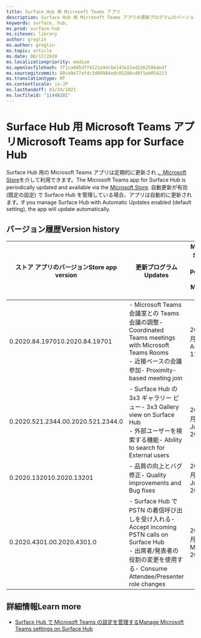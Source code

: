 ```yaml
---
title: Surface Hub 用 Microsoft Teams アプリ
description: Surface Hub 用 Microsoft Teams アプリの更新プログラムのバージョン履歴を提供します。
keywords: surface, hub,
ms.prod: surface-hub
ms.sitesec: library
author: greglin
ms.author: greglin
ms.topic: article
ms.date: 08/17/2020
ms.localizationpriority: medium
ms.openlocfilehash: 7f1ca685dff4121a9dcbe143e21ed226258bde4f
ms.sourcegitcommit: 88ce9e77afdc3d09984edc05286cd0f1eb054223
ms.translationtype: MT
ms.contentlocale: ja-JP
ms.lasthandoff: 03/24/2021
ms.locfileid: "11448281"
---
```

# <a name="microsoft-teams-app-for-surface-hub"></a><span data-ttu-id="c3224-104">Surface Hub 用 Microsoft Teams アプリ</span><span class="sxs-lookup"><span data-stu-id="c3224-104">Microsoft Teams app for Surface Hub</span></span> 

<span data-ttu-id="c3224-105">Surface Hub 用の Microsoft Teams アプリは定期的に更新され [、Microsoft Store](https://www.microsoft.com/store/apps/windows)を介して利用できます。</span><span class="sxs-lookup"><span data-stu-id="c3224-105">The Microsoft Teams app for Surface Hub is periodically updated and available via the [Microsoft Store](https://www.microsoft.com/store/apps/windows).</span></span> <span data-ttu-id="c3224-106">自動更新が有効 (既定の設定) で Surface Hub を管理している場合、アプリは自動的に更新されます。</span><span class="sxs-lookup"><span data-stu-id="c3224-106">If you manage Surface Hub with Automatic Updates enabled (default setting), the app will update automatically.</span></span>
 

## <a name="version-history"></a><span data-ttu-id="c3224-107">バージョン履歴</span><span class="sxs-lookup"><span data-stu-id="c3224-107">Version history</span></span>
| <span data-ttu-id="c3224-108">ストア アプリのバージョン</span><span class="sxs-lookup"><span data-stu-id="c3224-108">Store app version</span></span> | <span data-ttu-id="c3224-109">更新プログラム</span><span class="sxs-lookup"><span data-stu-id="c3224-109">Updates</span></span>                                                                                         | <span data-ttu-id="c3224-110">Microsoft Store に発行</span><span class="sxs-lookup"><span data-stu-id="c3224-110">Published to Microsoft Store</span></span> |
| --------------------- | --------------------------------------------------------------------------------------------------- | -------------------------------- |
| <span data-ttu-id="c3224-111">0.2020.84.19701</span><span class="sxs-lookup"><span data-stu-id="c3224-111">0.2020.84.19701</span></span>       | <span data-ttu-id="c3224-112">- Microsoft Teams 会議室との Teams 会議の調整</span><span class="sxs-lookup"><span data-stu-id="c3224-112">- Coordinated Teams meetings with Microsoft Teams Rooms</span></span> <br> <span data-ttu-id="c3224-113">- 近接ベースの会議参加</span><span class="sxs-lookup"><span data-stu-id="c3224-113">- Proximity-based meeting join</span></span>                            | <span data-ttu-id="c3224-114">2020 年 8 月 12 日</span><span class="sxs-lookup"><span data-stu-id="c3224-114">August 12, 2020</span></span><br>            |
| <span data-ttu-id="c3224-115">0.2020.521.2344.0</span><span class="sxs-lookup"><span data-stu-id="c3224-115">0.2020.521.2344.0</span></span>     | <span data-ttu-id="c3224-116">- Surface Hub の 3x3 ギャラリー ビュー</span><span class="sxs-lookup"><span data-stu-id="c3224-116">- 3x3 Gallery view on Surface Hub</span></span><br><span data-ttu-id="c3224-117">- 外部ユーザーを検索する機能</span><span class="sxs-lookup"><span data-stu-id="c3224-117">- Ability to search for External users</span></span>                         | <span data-ttu-id="c3224-118">2020 年 6 月 10 日</span><span class="sxs-lookup"><span data-stu-id="c3224-118">June 10, 2020</span></span><br>            |
| <span data-ttu-id="c3224-119">0.2020.13201</span><span class="sxs-lookup"><span data-stu-id="c3224-119">0.2020.13201</span></span>          | <span data-ttu-id="c3224-120">- 品質の向上とバグ修正</span><span class="sxs-lookup"><span data-stu-id="c3224-120">- Quality improvements and Bug fixes</span></span>                                                                | <span data-ttu-id="c3224-121">2020 年 6 月 1 日</span><span class="sxs-lookup"><span data-stu-id="c3224-121">June 1, 2020</span></span><br>          |
| <span data-ttu-id="c3224-122">0.2020.4301.0</span><span class="sxs-lookup"><span data-stu-id="c3224-122">0.2020.4301.0</span></span>         | <span data-ttu-id="c3224-123">- Surface Hub で PSTN の着信呼び出しを受け入れる</span><span class="sxs-lookup"><span data-stu-id="c3224-123">- Accept incoming PSTN calls on Surface Hub</span></span><br><span data-ttu-id="c3224-124">- 出席者/発表者の役割の変更を使用する</span><span class="sxs-lookup"><span data-stu-id="c3224-124">- Consume Attendee/Presenter role changes</span></span>            | <span data-ttu-id="c3224-125">2020 年 5 月 21 日</span><span class="sxs-lookup"><span data-stu-id="c3224-125">May 21, 2020</span></span>                     |

## <a name="learn-more"></a><span data-ttu-id="c3224-126">詳細情報</span><span class="sxs-lookup"><span data-stu-id="c3224-126">Learn more</span></span>

- [<span data-ttu-id="c3224-127">Surface Hub で Microsoft Teams の設定を管理する</span><span class="sxs-lookup"><span data-stu-id="c3224-127">Manage Microsoft Teams settings on Surface Hub</span></span>](https://docs.microsoft.com/microsoftteams/rooms/surface-hub-manage-config)